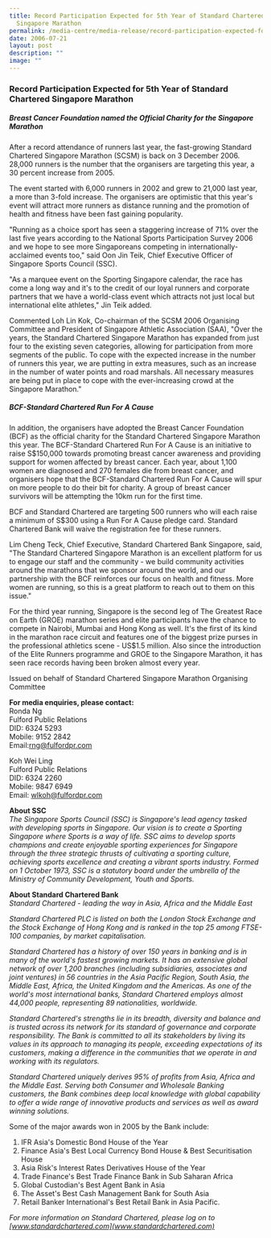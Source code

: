 ```yaml
---
title: Record Participation Expected for 5th Year of Standard Chartered
  Singapore Marathon
permalink: /media-centre/media-release/record-participation-expected-for-5th-year-of-standard-chartered-singapo/
date: 2006-07-21
layout: post
description: ""
image: ""
---
```

### **Record Participation Expected for 5th Year of Standard Chartered Singapore Marathon**

##### **Breast Cancer Foundation named the Official Charity for the Singapore Marathon**

After a record attendance of runners last year, the fast-growing Standard Chartered Singapore Marathon (SCSM) is back on 3 December 2006. 28,000 runners is the number that the organisers are targeting this year, a 30 percent increase from 2005.

The event started with 6,000 runners in 2002 and grew to 21,000 last year, a more than 3-fold increase. The organisers are optimistic that this year's event will attract more runners as distance running and the promotion of health and fitness have been fast gaining popularity.

"Running as a choice sport has seen a staggering increase of 71% over the last five years according to the National Sports Participation Survey 2006 and we hope to see more Singaporeans competing in internationally-acclaimed events too," said Oon Jin Teik, Chief Executive Officer of Singapore Sports Council (SSC).

"As a marquee event on the Sporting Singapore calendar, the race has come a long way and it's to the credit of our loyal runners and corporate partners that we have a world-class event which attracts not just local but international elite athletes," Jin Teik added.

Commented Loh Lin Kok, Co-chairman of the SCSM 2006 Organising Committee and President of Singapore Athletic Association (SAA), "Over the years, the Standard Chartered Singapore Marathon has expanded from just four to the existing seven categories, allowing for participation from more segments of the public. To cope with the expected increase in the number of runners this year, we are putting in extra measures, such as an increase in the number of water points and road marshals. All necessary measures are being put in place to cope with the ever-increasing crowd at the Singapore Marathon."

##### **BCF-Standard Chartered Run For A Cause**

In addition, the organisers have adopted the Breast Cancer Foundation (BCF) as the official charity for the Standard Chartered Singapore Marathon this year. The BCF-Standard Chartered Run For A Cause is an initiative to raise S$150,000 towards promoting breast cancer awareness and providing support for women affected by breast cancer. Each year, about 1,100 women are diagnosed and 270 females die from breast cancer, and organisers hope that the BCF-Standard Chartered Run For A Cause will spur on more people to do their bit for charity. A group of breast cancer survivors will be attempting the 10km run for the first time.

BCF and Standard Chartered are targeting 500 runners who will each raise a minimum of S$300 using a Run For A Cause pledge card. Standard Chartered Bank will waive the registration fee for these runners.

Lim Cheng Teck, Chief Executive, Standard Chartered Bank Singapore, said, "The Standard Chartered Singapore Marathon is an excellent platform for us to engage our staff and the community - we build community activities around the marathons that we sponsor around the world, and our partnership with the BCF reinforces our focus on health and fitness. More women are running, so this is a great platform to reach out to them on this issue."

For the third year running, Singapore is the second leg of The Greatest Race on Earth (GROE) marathon series and elite participants have the chance to compete in Nairobi, Mumbai and Hong Kong as well. It's the first of its kind in the marathon race circuit and features one of the biggest prize purses in the professional athletics scene - US$1.5 million. Also since the introduction of the Elite Runners programme and GROE to the Singapore Marathon, it has seen race records having been broken almost every year.

Issued on behalf of Standard Chartered Singapore Marathon Organising Committee


**For media enquiries, please contact:**
<br>
Ronda Ng
<br>
Fulford Public Relations
<br>
DID: 6324 5293
<br>
Mobile: 9152 2842
<br>
Email:[rng@fulfordpr.com](mailto:rng@fulfordpr.com)

Koh Wei Ling
<br>
Fulford Public Relations
<br>
DID: 6324 2260
<br>
Mobile: 9847 6949
<br>
Email: [wlkoh@fulfordpr.com](mailto:wlkoh@fulfordpr.com)


**About SSC**
<br>
*The Singapore Sports Council (SSC) is Singapore's lead agency tasked with developing sports in Singapore. Our vision is to create a Sporting Singapore where Sports is a way of life. SSC aims to develop sports champions and create enjoyable sporting experiences for Singapore through the three strategic thrusts of cultivating a sporting culture, achieving sports excellence and creating a vibrant sports industry. Formed on 1 October 1973, SSC is a statutory board under the umbrella of the Ministry of Community Development, Youth and Sports.*

**About Standard Chartered Bank**
<br>
*Standard Chartered - leading the way in Asia, Africa and the Middle East*

*Standard Chartered PLC is listed on both the London Stock Exchange and the Stock Exchange of Hong Kong and is ranked in the top 25 among FTSE-100 companies, by market capitalisation.*

*Standard Chartered has a history of over 150 years in banking and is in many of the world's fastest growing markets. It has an extensive global network of over 1,200 branches (including subsidiaries, associates and joint ventures) in 56 countries in the Asia Pacific Region, South Asia, the Middle East, Africa, the United Kingdom and the Americas. As one of the world's most international banks, Standard Chartered employs almost 44,000 people, representing 89 nationalities, worldwide.*

*Standard Chartered's strengths lie in its breadth, diversity and balance and is trusted across its network for its standard of governance and corporate responsibility. The Bank is committed to all its stakeholders by living its values in its approach to managing its people, exceeding expectations of its customers, making a difference in the communities that we operate in and working with its regulators.*

*Standard Chartered uniquely derives 95% of profits from Asia, Africa and the Middle East. Serving both Consumer and Wholesale Banking customers, the Bank combines deep local knowledge with global capability to offer a wide range of innovative products and services as well as award winning solutions.*


Some of the major awards won in 2005 by the Bank include:
1. IFR Asia's Domestic Bond House of the Year
2. Finance Asia's Best Local Currency Bond House & Best Securitisation House
3. Asia Risk's Interest Rates Derivatives House of the Year
4. Trade Finance's Best Trade Finance Bank in Sub Saharan Africa
5. Global Custodian's Best Agent Bank in Asia
6. The Asset's Best Cash Management Bank for South Asia
7. Retail Banker International's Best Retail Bank in Asia Pacific.

*For more information on Standard Chartered, please log on to [www.standardchartered.com](www.standardchartered.com)*